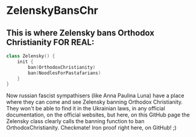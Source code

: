 # ZelenskyBansChr
## This is where Zelensky bans Orthodox Christianity FOR REAL:

```Kotlin
class Zelensky() {
    init {
        ban(OrthodoxChristianity)
        ban(NoodlesForPastafarians)
    }
}
```

Now russian fascist sympathisers (like Anna Paulina Luna) have a place where they can come and see Zelensky banning Orthodox Christianity. They won't be able to find it in the Ukrainian laws, in any official documentation, on the official websites, but here, on this GitHub page the Zelensky class clearly calls the banning function to ban OrthodoxChristianity.
Checkmate!
Iron proof right here, on GitHub!
;)
